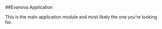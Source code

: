 ##Evanova Application

This is the main application module and most likely the one you're looking for.


